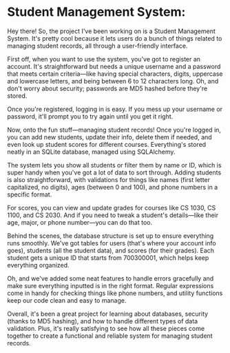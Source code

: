 # Student Management System:

Hey there! So, the project I've been working on is a Student Management System. It's pretty cool because it lets users do a bunch of things related to managing student records, all through a user-friendly interface.

First off, when you want to use the system, you've got to register an account. It's straightforward but needs a unique username and a password that meets certain criteria—like having special characters, digits, uppercase and lowercase letters, and being between 6 to 12 characters long. Oh, and don't worry about security; passwords are MD5 hashed before they're stored.

Once you're registered, logging in is easy. If you mess up your username or password, it'll prompt you to try again until you get it right.

Now, onto the fun stuff—managing student records! Once you're logged in, you can add new students, update their info, delete them if needed, and even look up student scores for different courses. Everything's stored neatly in an SQLite database, managed using SQLAlchemy.

The system lets you show all students or filter them by name or ID, which is super handy when you've got a lot of data to sort through. Adding students is also straightforward, with validations for things like names (first letter capitalized, no digits), ages (between 0 and 100), and phone numbers in a specific format.

For scores, you can view and update grades for courses like CS 1030, CS 1100, and CS 2030. And if you need to tweak a student's details—like their age, major, or phone number—you can do that too.

Behind the scenes, the database structure is set up to ensure everything runs smoothly. We've got tables for users (that's where your account info goes), students (all the student data), and scores (for their grades). Each student gets a unique ID that starts from 700300001, which helps keep everything organized.

Oh, and we've added some neat features to handle errors gracefully and make sure everything inputted is in the right format. Regular expressions come in handy for checking things like phone numbers, and utility functions keep our code clean and easy to manage.

Overall, it's been a great project for learning about databases, security (thanks to MD5 hashing), and how to handle different types of data validation. Plus, it's really satisfying to see how all these pieces come together to create a functional and reliable system for managing student records.
